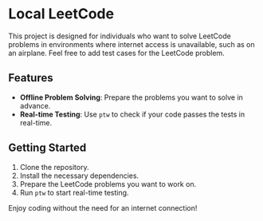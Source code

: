 # Local LeetCode

This project is designed for individuals who want to solve LeetCode problems in environments where internet access is unavailable, such as on an airplane.
Feel free to add test cases for the LeetCode problem.

## Features

- **Offline Problem Solving**: Prepare the problems you want to solve in advance.
- **Real-time Testing**: Use `ptw` to check if your code passes the tests in real-time.

## Getting Started

1. Clone the repository.
2. Install the necessary dependencies.
3. Prepare the LeetCode problems you want to work on.
4. Run `ptw` to start real-time testing.

Enjoy coding without the need for an internet connection!
